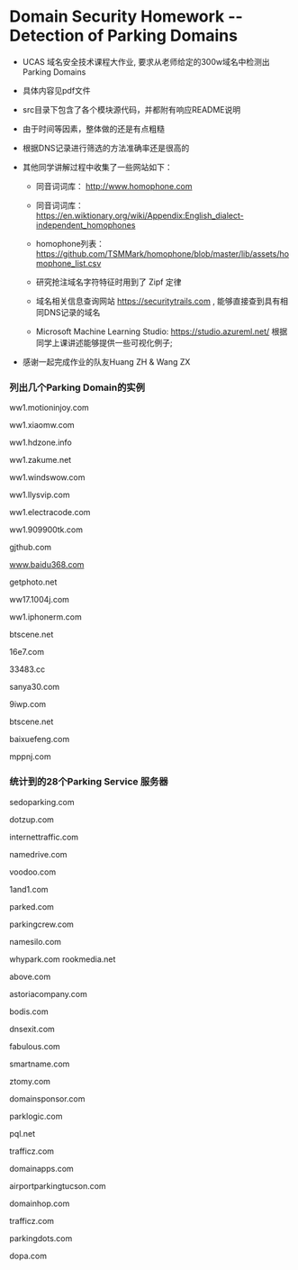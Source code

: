 # Domain Security Homework -- Detection of Parking Domains

* UCAS 域名安全技术课程大作业, 要求从老师给定的300w域名中检测出Parking Domains

* 具体内容见pdf文件

* src目录下包含了各个模块源代码，并都附有响应README说明

* 由于时间等因素，整体做的还是有点粗糙

* 根据DNS记录进行筛选的方法准确率还是很高的

* 其他同学讲解过程中收集了一些网站如下：

    * 同音词词库： http://www.homophone.com

    * 同音词词库： https://en.wiktionary.org/wiki/Appendix:English_dialect-independent_homophones

    * homophone列表： https://github.com/TSMMark/homophone/blob/master/lib/assets/homophone_list.csv

    * 研究抢注域名字符特征时用到了 Zipf 定律

    * 域名相关信息查询网站 https://securitytrails.com , 能够直接查到具有相同DNS记录的域名

    * Microsoft Machine Learning Studio: https://studio.azureml.net/ 根据同学上课讲述能够提供一些可视化例子;

* 感谢一起完成作业的队友Huang ZH & Wang ZX

### 列出几个Parking Domain的实例

ww1.motioninjoy.com

ww1.xiaomw.com

ww1.hdzone.info

ww1.zakume.net

ww1.windswow.com

ww1.llysvip.com

ww1.electracode.com

ww1.909900tk.com

gjthub.com

www.baidu368.com

getphoto.net

ww17.1004j.com

ww1.iphonerm.com

btscene.net

16e7.com

33483.cc

sanya30.com

9iwp.com

btscene.net

baixuefeng.com

mppnj.com


### 统计到的28个Parking Service 服务器

sedoparking.com 

dotzup.com  

internettraffic.com

namedrive.com  

voodoo.com 

1and1.com

parked.com  

parkingcrew.com

namesilo.com

whypark.com rookmedia.net

above.com

astoriacompany.com

bodis.com

dnsexit.com

fabulous.com

smartname.com

ztomy.com

domainsponsor.com

parklogic.com

pql.net

trafficz.com

domainapps.com

airportparkingtucson.com

domainhop.com

trafficz.com   

parkingdots.com

dopa.com    

